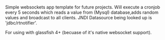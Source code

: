 Simple websockets app template for future projects.
Will execute a cronjob every 5 seconds
which reads a value from (Mysql) database,adds random values
and broadcast to all clients. JNDI Datasource being looked up
is 'jdbc/rtnotifier'.

For using with glassfish 4+ (becuase of it's native websocket support).

